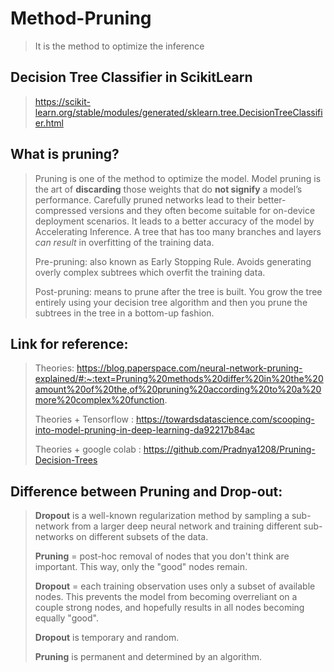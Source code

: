 # Method-Pruning
>It is the method to optimize the inference 

## Decision Tree Classifier in ScikitLearn
>https://scikit-learn.org/stable/modules/generated/sklearn.tree.DecisionTreeClassifier.html

## What is pruning?
> Pruning is one of the method to optimize the model. Model pruning is the art of **discarding** those weights that do **not signify** a model’s performance. Carefully pruned networks lead to their better-compressed versions and they often become suitable for on-device deployment scenarios. It leads to a better accuracy of the model by Accelerating Inference. A tree that has too many branches and layers *can result* in overfitting of the training data.
> 
> Pre-pruning: also known as Early Stopping Rule. Avoids generating overly complex subtrees which overfit the training data.
> 
> Post-pruning: means to prune after the tree is built. You grow the tree entirely using your decision tree algorithm and then you prune the subtrees in the tree in a bottom-up fashion.

## Link for reference:
> Theories: https://blog.paperspace.com/neural-network-pruning-explained/#:~:text=Pruning%20methods%20differ%20in%20the%20amount%20of%20the,of%20pruning%20according%20to%20a%20more%20complex%20function.
> 
> Theories + Tensorflow : https://towardsdatascience.com/scooping-into-model-pruning-in-deep-learning-da92217b84ac
> 
> Theories + google colab : https://github.com/Pradnya1208/Pruning-Decision-Trees

## Difference between Pruning and Drop-out:
>**Dropout** is a well-known regularization method by sampling a sub-network from a larger deep neural network and training different sub-networks on different subsets of the data. 
>
>**Pruning** = post-hoc removal of nodes that you don't think are important. This way, only the "good" nodes remain.
>
>**Dropout** = each training observation uses only a subset of available nodes. This prevents the model from becoming overreliant on a couple strong nodes, and hopefully results in all nodes becoming equally "good".
>
>**Dropout** is temporary and random.
>
>**Pruning** is permanent and determined by an algorithm.
